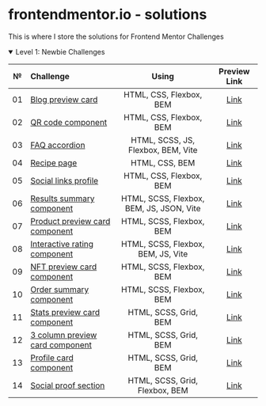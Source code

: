 # frontendmentor.io - solutions

This is where I store the solutions for Frontend Mentor Challenges

<details open>
<summary>Level 1: Newbie Challenges</summary>

| № | Challenge | Using | Preview Link |
| :---: | :--- | :---: | :---: |
| 01 | [Blog preview card](https://github.com/ankkiel/frontend-mentor-solutions/tree/main/blog-preview-card-main) | HTML, CSS, Flexbox, BEM | [Link](https://ankkiel.github.io/frontend-mentor-solutions/blog-preview-card-main/) |
| 02 | [QR code component](https://github.com/ankkiel/frontend-mentor-solutions/tree/main/qr-code-component-main) | HTML, CSS, Flexbox, BEM | [Link](https://ankkiel.github.io/frontend-mentor-solutions/qr-code-component-main/) |
| 03 | [FAQ accordion](https://github.com/ankkiel/frontend-mentor-solutions/tree/main/faq-accordion-main) | HTML, SCSS, JS, Flexbox, BEM, Vite | [Link](https://ankkiel.github.io/frontend-mentor-solutions/faq-accordion-main/) |
| 04 | [Recipe page](https://github.com/ankkiel/frontend-mentor-solutions/tree/main/recipe-page-main) | HTML, CSS, BEM | [Link](https://ankkiel.github.io/frontend-mentor-solutions/recipe-page-main/) |
| 05 | [Social links profile](https://github.com/ankkiel/frontend-mentor-solutions/tree/main/social-links-profile-main) | HTML, CSS, Flexbox, BEM | [Link](https://ankkiel.github.io/frontend-mentor-solutions/social-links-profile-main/) |
| 06 | [Results summary component](https://github.com/ankkiel/frontend-mentor-solutions/tree/main/results-summary-component-main) | HTML, SCSS, Flexbox, BEM, JS, JSON, Vite | [Link](https://ankkiel.github.io/frontend-mentor-solutions/results-summary-component-main/) |
| 07 | [Product preview card component](https://github.com/ankkiel/frontend-mentor-solutions/tree/main/product-preview-card-component-main) | HTML, SCSS, Flexbox, BEM | [Link](https://ankkiel.github.io/frontend-mentor-solutions/product-preview-card-component-main/) |
| 08 | [Interactive rating component](https://github.com/ankkiel/frontend-mentor-solutions/tree/main/interactive-rating-component-main) | HTML, SCSS, Flexbox, BEM, JS, Vite | [Link](https://ankkiel.github.io/frontend-mentor-solutions/interactive-rating-component-main/) |
| 09 | [NFT preview card component](https://github.com/ankkiel/frontend-mentor-solutions/tree/main/nft-preview-card-component-main) | HTML, SCSS, Flexbox, BEM  | [Link](https://ankkiel.github.io/frontend-mentor-solutions/nft-preview-card-component-main/) |
| 10 | [Order summary component](https://github.com/ankkiel/frontend-mentor-solutions/tree/main/order-summary-component) | HTML, SCSS, Flexbox, BEM  | [Link](https://ankkiel.github.io/frontend-mentor-solutions/order-summary-component/) |
| 11 | [Stats preview card component](https://github.com/ankkiel/frontend-mentor-solutions/tree/main/stats-preview-card-component) | HTML, SCSS, Grid, BEM  | [Link](https://ankkiel.github.io/frontend-mentor-solutions/stats-preview-card-component/) |
| 12 | [3 column preview card component](https://github.com/ankkiel/frontend-mentor-solutions/tree/main/3-column-preview-card-component) | HTML, SCSS, Grid, BEM  | [Link](https://ankkiel.github.io/frontend-mentor-solutions/3-column-preview-card-component/) |
| 13 | [Profile card component](https://github.com/ankkiel/frontend-mentor-solutions/tree/main/profile-card-component) | HTML, SCSS, Grid, BEM  | [Link](https://ankkiel.github.io/frontend-mentor-solutions/profile-card-component/) |
| 14 | [Social proof section](https://github.com/ankkiel/frontend-mentor-solutions/tree/main/social-proof-section) | HTML, SCSS, Grid, Flexbox, BEM  | [Link](https://ankkiel.github.io/frontend-mentor-solutions/social-proof-section/) |
</details>
